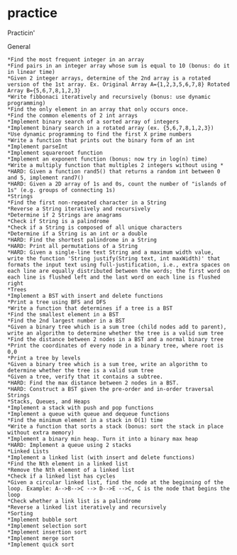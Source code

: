 practice
========

Practicin'

General

    *Find the most frequent integer in an array
    *Find pairs in an integer array whose sum is equal to 10 (bonus: do it in linear time)
    *Given 2 integer arrays, determine of the 2nd array is a rotated version of the 1st array. Ex. Original Array A={1,2,3,5,6,7,8} Rotated Array B={5,6,7,8,1,2,3}
    *Write fibbonaci iteratively and recursively (bonus: use dynamic programming)
    *Find the only element in an array that only occurs once.
    *Find the common elements of 2 int arrays
    *Implement binary search of a sorted array of integers
    *Implement binary search in a rotated array (ex. {5,6,7,8,1,2,3})
    *Use dynamic programming to find the first X prime numbers
    *Write a function that prints out the binary form of an int
    *Implement parseInt
    *Implement squareroot function
    *Implement an exponent function (bonus: now try in log(n) time)
    *Write a multiply function that multiples 2 integers without using *
    *HARD: Given a function rand5() that returns a random int between 0 and 5, implement rand7()
    *HARD: Given a 2D array of 1s and 0s, count the number of "islands of 1s" (e.g. groups of connecting 1s)
    *Strings
    *Find the first non-repeated character in a String
    *Reverse a String iteratively and recursively
    *Determine if 2 Strings are anagrams
    *Check if String is a palindrome
    *Check if a String is composed of all unique characters
    *Determine if a String is an int or a double
    *HARD: Find the shortest palindrome in a String
    *HARD: Print all permutations of a String
    *HARD: Given a single-line text String and a maximum width value, write the function 'String justify(String text, int maxWidth)' that formats the input text using full-justification, i.e., extra spaces on each line are equally distributed between the words; the first word on each line is flushed left and the last word on each line is flushed right
    *Trees
    *Implement a BST with insert and delete functions
    *Print a tree using BFS and DFS
    *Write a function that determines if a tree is a BST
    *Find the smallest element in a BST
    *Find the 2nd largest number in a BST
    *Given a binary tree which is a sum tree (child nodes add to parent), write an algorithm to determine whether the tree is a valid sum tree
    *Find the distance between 2 nodes in a BST and a normal binary tree
    *Print the coordinates of every node in a binary tree, where root is 0,0
    *Print a tree by levels
    *Given a binary tree which is a sum tree, write an algorithm to determine whether the tree is a valid sum tree
    *Given a tree, verify that it contains a subtree.
    *HARD: Find the max distance between 2 nodes in a BST.
    *HARD: Construct a BST given the pre-order and in-order traversal Strings
    *Stacks, Queues, and Heaps
    *Implement a stack with push and pop functions
    *Implement a queue with queue and dequeue functions
    *Find the minimum element in a stack in O(1) time
    *Write a function that sorts a stack (bonus: sort the stack in place without extra memory)
    *Implement a binary min heap. Turn it into a binary max heap
    *HARD: Implement a queue using 2 stacks
    *Linked Lists
    *Implement a linked list (with insert and delete functions)
    *Find the Nth element in a linked list
    *Remove the Nth element of a linked list
    *Check if a linked list has cycles
    *Given a circular linked list, find the node at the beginning of the loop. Example: A-->B-->C --> D-->E -->C, C is the node that begins the loop
    *Check whether a link list is a palindrome
    *Reverse a linked list iteratively and recursively
    *Sorting
    *Implement bubble sort
    *Implement selection sort
    *Implement insertion sort
    *Implement merge sort
    *Implement quick sort
